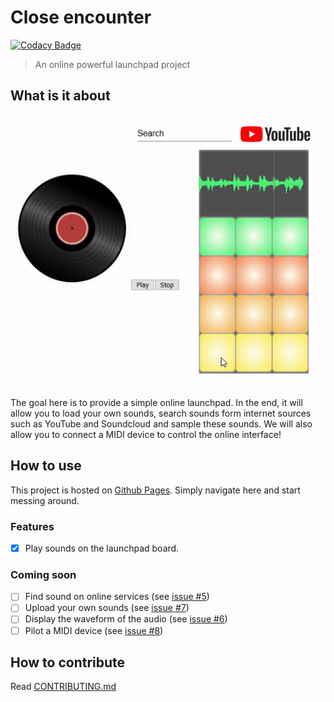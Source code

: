 # Close encounter

[![Codacy Badge](https://api.codacy.com/project/badge/Grade/497a611dd9564c28a72480fc9a22e2d9)](https://www.codacy.com/app/IFly79/close-encounters?utm_source=github.com&utm_medium=referral&utm_content=IFly79/close-encounters&utm_campaign=Badge_Grade)

> An online powerful launchpad project

## What is it about

![Gif demo](demo.gif)

The goal here is to provide a simple online launchpad. In the end, it will allow you to load your own sounds, search sounds form internet sources such as YouTube and Soundcloud and sample these sounds. We will also allow you to connect a MIDI device to control the online interface!

## How to use

This project is hosted on [Github Pages](https://ifly79.github.io/close-encounters/). Simply navigate here and start messing around.

### Features

- [x] Play sounds on the launchpad board.

### Coming soon

- [ ] Find sound on online services (see [issue #5](https://github.com/IFly79/close-encounters/issues/5))
- [ ] Upload your own sounds (see [issue #7](https://github.com/IFly79/close-encounters/issues/7))
- [ ] Display the waveform of the audio (see [issue #6](https://github.com/IFly79/close-encounters/issues/6))
- [ ] Pilot a MIDI device (see [issue #8](https://github.com/IFly79/close-encounters/issues/8))

## How to contribute

Read [CONTRIBUTING.md](https://github.com/lightning-buzz/launchpad/blob/master/CONTRIBUTING.md)
